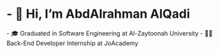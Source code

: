 <h1>- 👋 Hi, I’m AbdAlrahman AlQadi</h1>
- 🎓 Graduated in Software Engineering at Al-Zaytoonah University
- 🧑‍💻 Back-End Developer Internship at JoAcademy 


<!---
AbdAlrahmanAlQadi/AbdAlrahmanAlQadi is a ✨ special ✨ repository because its `README.md` (this file) appears on your GitHub profile.
You can click the Preview link to take a look at your changes.
--->
